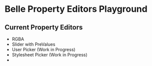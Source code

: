 Belle Property Editors Playground
=========================

## Current Property Editors
* RGBA
* Slider with PreValues
* User Picker (Work in Progress)
* Stylesheet Picker (Work in Progress)
* 
